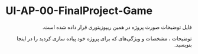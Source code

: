 # UI-AP-00-FinalProject-Game

<div dir="rtl" align='right'>


 فایل توضیحات صورت پروژه در همین ریپوزیتوری قرار داده شده است. 

توضیحات ، مشخصات و ویژگی‌های که برای پروژه خود پیاده سازی کردید را در اینجا بنویسید.


</div>

